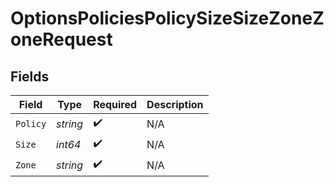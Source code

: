 # OptionsPoliciesPolicySizeSizeZoneZoneRequest


## Fields

| Field              | Type               | Required           | Description        |
| ------------------ | ------------------ | ------------------ | ------------------ |
| `Policy`           | *string*           | :heavy_check_mark: | N/A                |
| `Size`             | *int64*            | :heavy_check_mark: | N/A                |
| `Zone`             | *string*           | :heavy_check_mark: | N/A                |